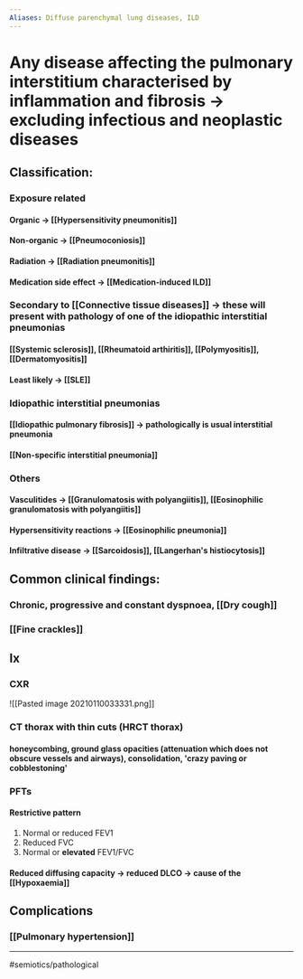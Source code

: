 ```yaml
---
Aliases: Diffuse parenchymal lung diseases, ILD
---
```

# Any disease affecting the pulmonary interstitium characterised by inflammation and fibrosis -> excluding infectious and neoplastic diseases
## Classification:
### Exposure related
#### Organic -> [[Hypersensitivity pneumonitis]]
#### Non-organic -> [[Pneumoconiosis]]
#### Radiation -> [[Radiation pneumonitis]]
#### Medication side effect -> [[Medication-induced ILD]]
### Secondary to [[Connective tissue diseases]] -> these will present with pathology of one of the idiopathic interstitial pneumonias
#### [[Systemic sclerosis]], [[Rheumatoid arthiritis]], [[Polymyositis]], [[Dermatomyositis]]
#### Least likely -> [[SLE]]
### Idiopathic interstitial pneumonias
#### [[Idiopathic pulmonary fibrosis]] -> pathologically is usual interstitial pneumonia
#### [[Non-specific interstitial pneumonia]]
### Others
#### Vasculitides -> [[Granulomatosis with polyangiitis]], [[Eosinophilic granulomatosis with polyangiitis]]
#### Hypersensitivity reactions -> [[Eosinophilic pneumonia]]
#### Infiltrative disease -> [[Sarcoidosis]], [[Langerhan's histiocytosis]]
## Common clinical findings:
### Chronic, progressive and constant dyspnoea, [[Dry cough]]
### [[Fine crackles]]
## Ix
### CXR
![[Pasted image 20210110033331.png]]
### CT thorax with thin cuts (HRCT thorax)
#### honeycombing, ground glass opacities (attenuation which does not obscure vessels and airways), consolidation, 'crazy paving or cobblestoning'
### PFTs
#### Restrictive pattern
1. Normal or reduced FEV1
2. Reduced FVC
3. Normal or **elevated** FEV1/FVC 
#### Reduced diffusing capacity -> reduced DLCO -> cause of the [[Hypoxaemia]]
## Complications
### [[Pulmonary hypertension]]

---
#semiotics/pathological 